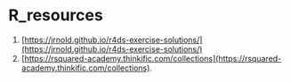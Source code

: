 # R_resources

1. [https://jrnold.github.io/r4ds-exercise-solutions/](https://jrnold.github.io/r4ds-exercise-solutions/)
2. [https://rsquared-academy.thinkific.com/collections](https://rsquared-academy.thinkific.com/collections).
